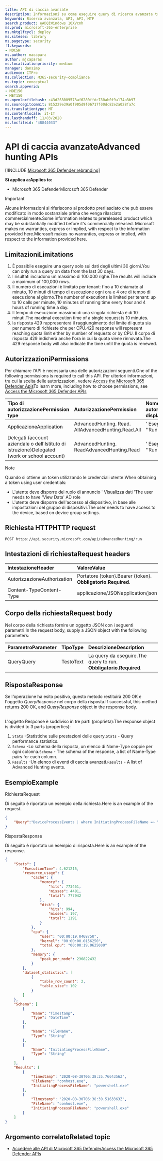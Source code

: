 ```yaml
---
title: API di caccia avanzate
description: Informazioni su come eseguire query di ricerca avanzata tramite Microsoft 365 Defender API
keywords: Ricerca avanzata, API, API, MTP
search.product: eADQiWindows 10XVcnh
ms.prod: microsoft-365-enterprise
ms.mktglfcycl: deploy
ms.sitesec: library
ms.pagetype: security
f1.keywords:
- NOCSH
ms.author: macapara
author: mjcaparas
ms.localizationpriority: medium
manager: dansimp
audience: ITPro
ms.collection: M365-security-compliance
ms.topic: conceptual
search.appverid:
- MOE150
- MET150
ms.openlocfilehash: c43d263009578af6280ffdc780ab0f9a174a3b97
ms.sourcegitcommit: 815229e39a0f905d9f06717f00dc82e2a028fa7c
ms.translationtype: MT
ms.contentlocale: it-IT
ms.lasthandoff: 11/03/2020
ms.locfileid: "48844033"
---
```

# <a name="advanced-hunting-apis"></a><span data-ttu-id="4aa76-104">API di caccia avanzate</span><span class="sxs-lookup"><span data-stu-id="4aa76-104">Advanced hunting APIs</span></span>

[!INCLUDE [Microsoft 365 Defender rebranding](../includes/microsoft-defender.md)]


<span data-ttu-id="4aa76-105">**Si applica a:**</span><span class="sxs-lookup"><span data-stu-id="4aa76-105">**Applies to:**</span></span>
- <span data-ttu-id="4aa76-106">Microsoft 365 Defender</span><span class="sxs-lookup"><span data-stu-id="4aa76-106">Microsoft 365 Defender</span></span>

>[!IMPORTANT] 
><span data-ttu-id="4aa76-107">Alcune informazioni si riferiscono al prodotto prerilasciato che può essere modificato in modo sostanziale prima che venga rilasciato commercialmente.</span><span class="sxs-lookup"><span data-stu-id="4aa76-107">Some information relates to prereleased product which may be substantially modified before it's commercially released.</span></span> <span data-ttu-id="4aa76-108">Microsoft makes no warranties, express or implied, with respect to the information provided here.</span><span class="sxs-lookup"><span data-stu-id="4aa76-108">Microsoft makes no warranties, express or implied, with respect to the information provided here.</span></span>

## <a name="limitations"></a><span data-ttu-id="4aa76-109">Limitazioni</span><span class="sxs-lookup"><span data-stu-id="4aa76-109">Limitations</span></span>
1. <span data-ttu-id="4aa76-110">È possibile eseguire una query solo sui dati degli ultimi 30 giorni.</span><span class="sxs-lookup"><span data-stu-id="4aa76-110">You can only run a query on data from the last 30 days.</span></span>
2. <span data-ttu-id="4aa76-111">I risultati includono un massimo di 100.000 righe.</span><span class="sxs-lookup"><span data-stu-id="4aa76-111">The results will include a maximum of 100,000 rows.</span></span>
3. <span data-ttu-id="4aa76-112">Il numero di esecuzioni è limitato per tenant: fino a 10 chiamate al minuto, 10 minuti di tempo di esecuzione ogni ora e 4 ore di tempo di esecuzione al giorno.</span><span class="sxs-lookup"><span data-stu-id="4aa76-112">The number of executions is limited per tenant: up to 10 calls per minute, 10 minutes of running time every hour and 4 hours of running time a day.</span></span>
4. <span data-ttu-id="4aa76-113">Il tempo di esecuzione massimo di una singola richiesta è di 10 minuti.</span><span class="sxs-lookup"><span data-stu-id="4aa76-113">The maximal execution time of a single request is 10 minutes.</span></span>
5. <span data-ttu-id="4aa76-114">la risposta 429 rappresenterà il raggiungimento del limite di quota sia per numero di richieste che per CPU.</span><span class="sxs-lookup"><span data-stu-id="4aa76-114">429 response will represent reaching quota limit either by number of requests or by CPU.</span></span> <span data-ttu-id="4aa76-115">Il corpo di risposta 429 indicherà anche l'ora in cui la quota viene rinnovata.</span><span class="sxs-lookup"><span data-stu-id="4aa76-115">The 429 response body will also indicate the time until the quota is renewed.</span></span> 


## <a name="permissions"></a><span data-ttu-id="4aa76-116">Autorizzazioni</span><span class="sxs-lookup"><span data-stu-id="4aa76-116">Permissions</span></span>
<span data-ttu-id="4aa76-117">Per chiamare l'API è necessaria una delle autorizzazioni seguenti.</span><span class="sxs-lookup"><span data-stu-id="4aa76-117">One of the following permissions is required to call this API.</span></span> <span data-ttu-id="4aa76-118">Per ulteriori informazioni, tra cui la scelta delle autorizzazioni, vedere [Access the Microsoft 365 Defender Apis](api-access.md)</span><span class="sxs-lookup"><span data-stu-id="4aa76-118">To learn more, including how to choose permissions, see [Access the Microsoft 365 Defender APIs](api-access.md)</span></span>

<span data-ttu-id="4aa76-119">Tipo di autorizzazione</span><span class="sxs-lookup"><span data-stu-id="4aa76-119">Permission type</span></span> |   <span data-ttu-id="4aa76-120">Autorizzazione</span><span class="sxs-lookup"><span data-stu-id="4aa76-120">Permission</span></span>  |   <span data-ttu-id="4aa76-121">Nome visualizzato per le autorizzazioni</span><span class="sxs-lookup"><span data-stu-id="4aa76-121">Permission display name</span></span>
:---|:---|:---
<span data-ttu-id="4aa76-122">Applicazione</span><span class="sxs-lookup"><span data-stu-id="4aa76-122">Application</span></span> |   <span data-ttu-id="4aa76-123">AdvancedHunting. Read. All</span><span class="sxs-lookup"><span data-stu-id="4aa76-123">AdvancedHunting.Read.All</span></span> |  <span data-ttu-id="4aa76-124">' Esegui query avanzate '</span><span class="sxs-lookup"><span data-stu-id="4aa76-124">'Run advanced queries'</span></span>
<span data-ttu-id="4aa76-125">Delegati (account aziendale o dell'Istituto di istruzione)</span><span class="sxs-lookup"><span data-stu-id="4aa76-125">Delegated (work or school account)</span></span> | <span data-ttu-id="4aa76-126">AdvancedHunting. Read</span><span class="sxs-lookup"><span data-stu-id="4aa76-126">AdvancedHunting.Read</span></span> | <span data-ttu-id="4aa76-127">' Esegui query avanzate '</span><span class="sxs-lookup"><span data-stu-id="4aa76-127">'Run advanced queries'</span></span>

>[!Note]
> <span data-ttu-id="4aa76-128">Quando si ottiene un token utilizzando le credenziali utente:</span><span class="sxs-lookup"><span data-stu-id="4aa76-128">When obtaining a token using user credentials:</span></span>
>- <span data-ttu-id="4aa76-129">L'utente deve disporre del ruolo di annuncio ' Visualizza dati '</span><span class="sxs-lookup"><span data-stu-id="4aa76-129">The user needs to have 'View Data' AD role</span></span>
>- <span data-ttu-id="4aa76-130">L'utente deve disporre dell'accesso al dispositivo, in base alle impostazioni del gruppo di dispositivi.</span><span class="sxs-lookup"><span data-stu-id="4aa76-130">The user needs to have access to the device, based on device group settings.</span></span>

## <a name="http-request"></a><span data-ttu-id="4aa76-131">Richiesta HTTP</span><span class="sxs-lookup"><span data-stu-id="4aa76-131">HTTP request</span></span>
```
POST https://api.security.microsoft.com/api/advancedhunting/run
```

## <a name="request-headers"></a><span data-ttu-id="4aa76-132">Intestazioni di richiesta</span><span class="sxs-lookup"><span data-stu-id="4aa76-132">Request headers</span></span>

<span data-ttu-id="4aa76-133">Intestazione</span><span class="sxs-lookup"><span data-stu-id="4aa76-133">Header</span></span> | <span data-ttu-id="4aa76-134">Valore</span><span class="sxs-lookup"><span data-stu-id="4aa76-134">Value</span></span> 
:---|:---
<span data-ttu-id="4aa76-135">Autorizzazione</span><span class="sxs-lookup"><span data-stu-id="4aa76-135">Authorization</span></span> | <span data-ttu-id="4aa76-136">Portatore {token}.</span><span class="sxs-lookup"><span data-stu-id="4aa76-136">Bearer {token}.</span></span> <span data-ttu-id="4aa76-137">**Obbligatorio**.</span><span class="sxs-lookup"><span data-stu-id="4aa76-137">**Required**.</span></span>
<span data-ttu-id="4aa76-138">Content-Type</span><span class="sxs-lookup"><span data-stu-id="4aa76-138">Content-Type</span></span>    | <span data-ttu-id="4aa76-139">applicazione/JSON</span><span class="sxs-lookup"><span data-stu-id="4aa76-139">application/json</span></span>

## <a name="request-body"></a><span data-ttu-id="4aa76-140">Corpo della richiesta</span><span class="sxs-lookup"><span data-stu-id="4aa76-140">Request body</span></span>
<span data-ttu-id="4aa76-141">Nel corpo della richiesta fornire un oggetto JSON con i seguenti parametri:</span><span class="sxs-lookup"><span data-stu-id="4aa76-141">In the request body, supply a JSON object with the following parameters:</span></span>

<span data-ttu-id="4aa76-142">Parametro</span><span class="sxs-lookup"><span data-stu-id="4aa76-142">Parameter</span></span> | <span data-ttu-id="4aa76-143">Tipo</span><span class="sxs-lookup"><span data-stu-id="4aa76-143">Type</span></span>    | <span data-ttu-id="4aa76-144">Descrizione</span><span class="sxs-lookup"><span data-stu-id="4aa76-144">Description</span></span>
:---|:---|:---
<span data-ttu-id="4aa76-145">Query</span><span class="sxs-lookup"><span data-stu-id="4aa76-145">Query</span></span> | <span data-ttu-id="4aa76-146">Testo</span><span class="sxs-lookup"><span data-stu-id="4aa76-146">Text</span></span> |  <span data-ttu-id="4aa76-147">La query da eseguire.</span><span class="sxs-lookup"><span data-stu-id="4aa76-147">The query to run.</span></span> <span data-ttu-id="4aa76-148">**Obbligatorio**.</span><span class="sxs-lookup"><span data-stu-id="4aa76-148">**Required**.</span></span>

## <a name="response"></a><span data-ttu-id="4aa76-149">Risposta</span><span class="sxs-lookup"><span data-stu-id="4aa76-149">Response</span></span>
<span data-ttu-id="4aa76-150">Se l'operazione ha esito positivo, questo metodo restituirà 200 OK e l'oggetto _QueryResponse_ nel corpo della risposta.</span><span class="sxs-lookup"><span data-stu-id="4aa76-150">If successful, this method returns 200 OK, and _QueryResponse_ object in the response body.</span></span> <br><br>

<span data-ttu-id="4aa76-151">L'oggetto Response è suddiviso in tre parti (proprietà):</span><span class="sxs-lookup"><span data-stu-id="4aa76-151">The response object is divided to 3 parts (properties):</span></span><br>
1) <span data-ttu-id="4aa76-152">```Stats``` -Statistiche sulle prestazioni delle query.</span><span class="sxs-lookup"><span data-stu-id="4aa76-152">```Stats``` - Query performance statistics.</span></span><br>
2) <span data-ttu-id="4aa76-153">```Schema``` -Lo schema della risposta, un elenco di Name-Type coppie per ogni colonna.</span><span class="sxs-lookup"><span data-stu-id="4aa76-153">```Schema``` - The schema of the response, a list of Name-Type pairs for each column.</span></span> <br>
3) <span data-ttu-id="4aa76-154">```Results``` -Un elenco di eventi di caccia avanzati.</span><span class="sxs-lookup"><span data-stu-id="4aa76-154">```Results``` - A list of Advanced Hunting events.</span></span>

## <a name="example"></a><span data-ttu-id="4aa76-155">Esempio</span><span class="sxs-lookup"><span data-stu-id="4aa76-155">Example</span></span>

<span data-ttu-id="4aa76-156">Richiesta</span><span class="sxs-lookup"><span data-stu-id="4aa76-156">Request</span></span>

<span data-ttu-id="4aa76-157">Di seguito è riportato un esempio della richiesta.</span><span class="sxs-lookup"><span data-stu-id="4aa76-157">Here is an example of the request.</span></span>


```json
{
    "Query":"DeviceProcessEvents | where InitiatingProcessFileName =~ \"powershell.exe\" | project Timestamp, FileName, InitiatingProcessFileName | order by Timestamp desc | limit 2"
}

```

<span data-ttu-id="4aa76-158">Risposta</span><span class="sxs-lookup"><span data-stu-id="4aa76-158">Response</span></span>

<span data-ttu-id="4aa76-159">Di seguito è riportato un esempio di risposta.</span><span class="sxs-lookup"><span data-stu-id="4aa76-159">Here is an example of the response.</span></span>


```json
{
    "Stats": {
        "ExecutionTime": 4.621215,
        "resource_usage": {
            "cache": {
                "memory": {
                    "hits": 773461,
                    "misses": 4481,
                    "total": 777942
                },
                "disk": {
                    "hits": 994,
                    "misses": 197,
                    "total": 1191
                }
            },
            "cpu": {
                "user": "00:00:19.0468750",
                "kernel": "00:00:00.0156250",
                "total cpu": "00:00:19.0625000"
            },
            "memory": {
                "peak_per_node": 236822432
            }
        },
        "dataset_statistics": [
            {
                "table_row_count": 2,
                "table_size": 102
            }
        ]
    },
    "Schema": [
        {
            "Name": "Timestamp",
            "Type": "DateTime"
        },
        {
            "Name": "FileName",
            "Type": "String"
        },
        {
            "Name": "InitiatingProcessFileName",
            "Type": "String"
        }
    ],
    "Results": [
        {
            "Timestamp": "2020-08-30T06:38:35.7664356Z",
            "FileName": "conhost.exe",
            "InitiatingProcessFileName": "powershell.exe"
        },
        {
            "Timestamp": "2020-08-30T06:38:30.5163363Z",
            "FileName": "conhost.exe",
            "InitiatingProcessFileName": "powershell.exe"
        }
    ]
}

```

## <a name="related-topic"></a><span data-ttu-id="4aa76-160">Argomento correlato</span><span class="sxs-lookup"><span data-stu-id="4aa76-160">Related topic</span></span>
- [<span data-ttu-id="4aa76-161">Accedere alle API di Microsoft 365 Defender</span><span class="sxs-lookup"><span data-stu-id="4aa76-161">Access the Microsoft 365 Defender APIs</span></span>](api-access.md)
